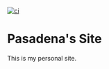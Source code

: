 [![ci](https://github.com/upasadena/upasadena.github.io/actions/workflows/ci.yml/badge.svg?branch=main)](https://github.com/upasadena/upasadena.github.io/actions/workflows/ci.yml)

# Pasadena's Site
This is my personal site.